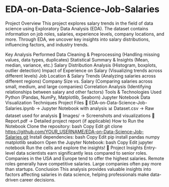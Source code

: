 # EDA-on-Data-Science-Job-Salaries
Project Overview
This project explores salary trends in the field of data science using Exploratory Data Analysis (EDA). The dataset contains information on job roles, salaries, experience levels, company locations, and more. Through EDA, we uncover key insights into salary distributions, influencing factors, and industry trends.

Key Analysis Performed
Data Cleaning & Preprocessing (Handling missing values, data types, duplicates)
Statistical Summary & Insights (Mean, median, variance, etc.)
Salary Distribution Analysis (Histogram, boxplots, outlier detection)
Impact of Experience on Salary (Visualizing trends across different levels)
Job Location & Salary Trends (Analyzing salaries across different regions)
Company Size vs. Salary (Comparing salaries across small, medium, and large companies)
Correlation Analysis (Identifying relationships between salary and other factors)
Tools & Technologies Used
Python (Pandas, NumPy, Matplotlib, Seaborn)
Jupyter Notebook
Data Visualization Techniques
Project Files
📂 EDA-on-Data-Science-Job-Salaries.ipynb → Jupyter Notebook with analysis
📊 Dataset.csv → Raw dataset used for analysis
📸 Images/ → Screenshots and visualizations
📄 Report.pdf → Detailed project report (if applicable)
How to Run the Notebook
Clone the repository:
bash
Copy
Edit
git clone https://github.com/YOUR_USERNAME/EDA-on-Data-Science-Job-Salaries.git
Install dependencies:
bash
Copy
Edit
pip install pandas numpy matplotlib seaborn
Open the Jupyter Notebook:
bash
Copy
Edit
jupyter notebook
Run the cells and explore the insights! 🚀
Project Insights
Entry-level data scientists earn significantly less compared to senior roles.
Companies in the USA and Europe tend to offer the highest salaries.
Remote roles generally have competitive salaries.
Large companies often pay more than startups.
Conclusion
This analysis provides valuable insights into factors affecting salaries in data science, helping professionals make data-driven career decisions.
